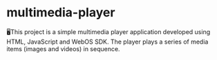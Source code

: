# multimedia-player
🖥️This project is a simple multimedia player application developed using HTML, JavaScript and WebOS SDK. The player plays a series of media items (images and videos) in sequence. 
